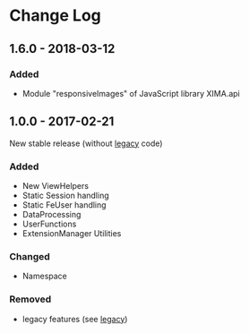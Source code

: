 # Change Log

## 1.6.0 - 2018-03-12

### Added
- Module "responsiveImages" of JavaScript library XIMA.api

## 1.0.0 - 2017-02-21
New stable release (without [legacy](https://github.com/xima-media/xm_tools/tree/legacy) code)  

### Added
- New ViewHelpers
- Static Session handling
- Static FeUser handling
- DataProcessing
- UserFunctions
- ExtensionManager Utilities

### Changed
- Namespace

### Removed
- legacy features (see [legacy](https://github.com/xima-media/xm_tools/tree/legacy))
